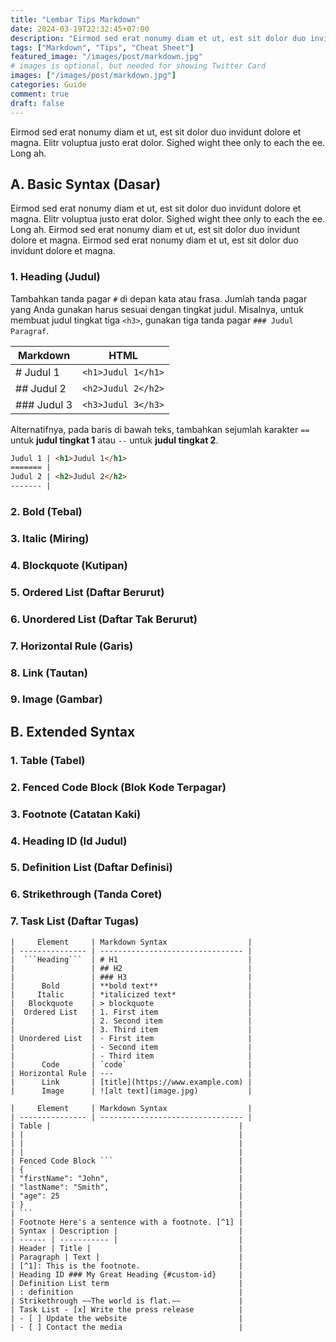 ```yaml
---
title: "Lembar Tips Markdown"
date: 2024-03-19T22:32:45+07:00
description: "Eirmod sed erat nonumy diam et ut, est sit dolor duo invidunt dolore et magna."
tags: ["Markdown", "Tips", "Cheat Sheet"]
featured_image: "/images/post/markdown.jpg"
# images is optional, but needed for showing Twitter Card
images: ["/images/post/markdown.jpg"]
categories: Guide
comment: true
draft: false
---
```


Eirmod sed erat nonumy diam et ut, est sit dolor duo invidunt dolore et magna. Elitr voluptua justo erat dolor. Sighed wight thee only to each the ee. Long ah.


## **A. Basic Syntax** (Dasar)
Eirmod sed erat nonumy diam et ut, est sit dolor duo invidunt dolore et magna. Elitr voluptua justo erat dolor. Sighed wight thee only to each the ee. Long ah. Eirmod sed erat nonumy diam et ut, est sit dolor duo invidunt dolore et magna. Eirmod sed erat nonumy diam et ut, est sit dolor duo invidunt dolore et magna.

### 1. Heading (Judul)
Tambahkan tanda pagar `#` di depan kata atau frasa. Jumlah tanda pagar yang Anda gunakan harus sesuai dengan tingkat judul. Misalnya, untuk membuat judul tingkat tiga `<h3>`, gunakan tiga tanda pagar `### Judul Paragraf`.

| Markdown       | HTML               |
| -------------- | ------------------ |
| # Judul 1      | `<h1>Judul 1</h1>` |
| ## Judul 2     | `<h2>Judul 2</h2>` |
| ### Judul 3    | `<h3>Judul 3</h3>` |

Alternatifnya, pada baris di bawah teks, tambahkan sejumlah karakter `==` untuk **judul tingkat 1** atau `--` untuk **judul tingkat 2**.

```md
Judul 1 | <h1>Judul 1</h1>  
======= | 
Judul 2 | <h2>Judul 2</h2>
------- | 
```

### 2. Bold (Tebal)
### 3. Italic (Miring) 
### 4. Blockquote (Kutipan)
### 5. Ordered List (Daftar Berurut)
### 6. Unordered List (Daftar Tak Berurut)
### 7. Horizontal Rule (Garis)
### 8. Link (Tautan)
### 9. Image (Gambar)

## B. Extended Syntax

### 1. Table (Tabel)
### 2. Fenced Code Block (Blok Kode Terpagar)
### 3. Footnote (Catatan Kaki)
### 4. Heading ID (Id Judul)
### 5. Definition List (Daftar Definisi)
### 6. Strikethrough (Tanda Coret)
### 7. Task List (Daftar Tugas)

```
|     Element     | Markdown Syntax                  |
| --------------- | -------------------------------- |
|  ```Heading```  | # H1                             |
|                 | ## H2                            |
|                 | ### H3                           |
|      Bold       | **bold text**                    |
|     Italic      | *italicized text*                |
|   Blockquote    | > blockquote                     |
|  Ordered List   | 1. First item                    |
|                 | 2. Second item                   |
|                 | 3. Third item                    |
| Unordered List  | - First item                     |
|                 | - Second item                    |
|                 | - Third item                     |
|      Code       | `code`                           |
| Horizontal Rule | ---                              |
|      Link       | [title](https://www.example.com) |
|      Image      | ![alt text](image.jpg)           |
```

```
|     Element     | Markdown Syntax                  |
| --------------- | -------------------------------- |
| Table |                                          |
| |                                                |
| |                                                |
| |                                                |
| Fenced Code Block ```                            |
| {                                                |
| "firstName": "John",                             |
| "lastName": "Smith",                             |
| "age": 25                                        |
| }                                                |
| ```                                              |
| Footnote Here's a sentence with a footnote. [^1] |
| Syntax | Description |                           |
| ------ | ----------- |                           |
| Header | Title |                                 |
| Paragraph | Text |                               |
| [^1]: This is the footnote.                      |
| Heading ID ### My Great Heading {#custom-id}     |
| Definition List term                             |
| : definition                                     |
| Strikethrough ∼∼The world is flat.∼∼             |
| Task List - [x] Write the press release          |
| - [ ] Update the website                         |
| - [ ] Contact the media                          |
```
